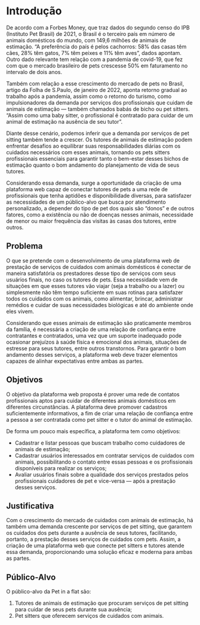 # Introdução

De acordo com a Forbes Money, que traz dados do segundo censo do IPB (Instituto Pet Brasil) de 2021, o Brasil é o terceiro país em número de animais domésticos do mundo, com 149,6 milhões de animais de estimação. “A preferência do país é pelos cachorros: 58% das casas têm cães, 28% têm gatos, 7% têm peixes e 11% têm aves”, dados apontam. Outro dado relevante tem relação com a pandemia de covid-19, que fez com que o mercado brasileiro de pets crescesse 50% em faturamento no intervalo de dois anos.

Também com relação a esse crescimento do mercado de pets no Brasil, artigo da Folha de S.Paulo, de janeiro de 2022, aponta retorno gradual ao trabalho após a pandemia, assim como o retorno do turismo, como impulsionadores da demanda por serviços dos profissionais que cuidam de animais de estimação — também chamados babás de bicho ou pet sitters. “Assim como uma baby sitter, o profissional é contratado para cuidar de um animal de estimação na ausência de seu tutor”.

Diante desse cenário, podemos inferir que a demanda por serviços de pet sitting também tende a crescer. Os tutores de animais de estimação podem enfrentar desafios ao equilibrar suas responsabilidades diárias com os cuidados necessários com esses animais, tornando os pets sitters profissionais essenciais para garantir tanto o bem-estar desses bichos de estimação quanto o bom andamento do planejamento de vida de seus tutores.

Considerando essa demanda, surge a oportunidade da criação de uma plataforma web capaz de conectar tutores de pets a uma rede de profissionais que tenha aptidões e disponibilidade diversas, para satisfazer as necessidades de um público-alvo que busca por atendimento personalizado, a depender do tipo de pet dos quais são “donos” e de outros fatores, como a existência ou não de doenças nesses animais, necessidade de menor ou maior frequência das visitas às casas dos tutores, entre outros.

## Problema
O que se pretende com o desenvolvimento de uma plataforma web de prestação de serviços de cuidados com animais domésticos é conectar de maneira satisfatória os prestadores desse tipo de serviços com seus usuários finais, no caso os tutores de pets. Essa necessidade vem de situações em que esses tutores vão viajar (seja a trabalho ou a lazer) ou simplesmente não têm tempo suficiente em suas rotinas para satisfazer todos os cuidados com os animais, como alimentar, brincar, administrar remédios e cuidar de suas necessidades biológicas e até do ambiente onde eles vivem.

Considerando que esses animais de estimação são praticamente membros da família, é necessária a criação de uma relação de confiança entre contratantes e contratados, uma vez que um suporte inadequado pode ocasionar prejuízos à saúde física e emocional dos animais, situações de estresse para seus tutores, entre outros transtornos. Para garantir o bom andamento desses serviços, a plataforma web deve trazer elementos capazes de alinhar expectativas entre ambas as partes.

## Objetivos

O objetivo da plataforma web proposta é prover uma rede de contatos profissionais aptos para cuidar de diferentes animais domésticos em diferentes circunstâncias. A plataforma deve promover cadastros suficientemente informativos, a fim de criar uma relação de confiança entre a pessoa a ser contratada como pet sitter e o tutor do animal de estimação.

De forma um pouco mais específica, a plataforma tem como objetivos:

- Cadastrar e listar pessoas que buscam trabalho como cuidadores de animais de estimação;
- Cadastrar usuários interessados em contratar serviços de cuidados com animais, possibilitando o contato entre essas pessoas e os profissionais disponíveis para realizar os serviços;
- Avaliar usuários finais sobre a qualidade dos serviços prestados pelos profissionais cuidadores de pet e vice-versa — após a prestação desses serviços.

## Justificativa

Com o crescimento do mercado de cuidados com animais de estimação, há também uma demanda crescente por serviços de pet sitting, que garantem os cuidados dos pets durante a ausência de seus tutores, facilitando, portanto, a
prestação desses serviços de cuidados com pets. Assim, a criação de uma plataforma web que conecte pet sitters e tutores atende essa demanda, proporcionando uma solução eficaz e moderna para ambas as partes.

## Público-Alvo

O público-alvo da Pet in a flat são:
1. Tutores de animais de estimação que procuram serviços de pet sitting para cuidar de seus pets durante sua ausência;
2. Pet sitters que oferecem serviços de cuidados com animais.

